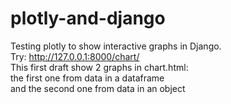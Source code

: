 # plotly-and-django
Testing plotly to show interactive graphs in Django.  
Try: http://127.0.0.1:8000/chart/  
This first draft show 2 graphs in chart.html:  
the first one from data in a dataframe  
and the second one from data in an object
